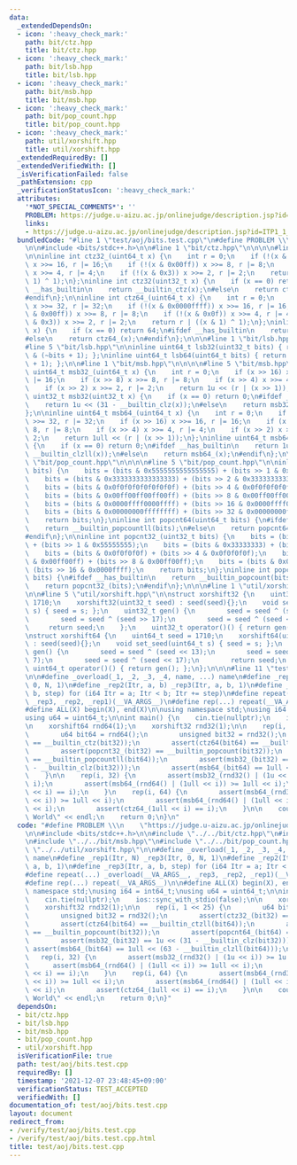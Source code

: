 ```yaml
---
data:
  _extendedDependsOn:
  - icon: ':heavy_check_mark:'
    path: bit/ctz.hpp
    title: bit/ctz.hpp
  - icon: ':heavy_check_mark:'
    path: bit/lsb.hpp
    title: bit/lsb.hpp
  - icon: ':heavy_check_mark:'
    path: bit/msb.hpp
    title: bit/msb.hpp
  - icon: ':heavy_check_mark:'
    path: bit/pop_count.hpp
    title: bit/pop_count.hpp
  - icon: ':heavy_check_mark:'
    path: util/xorshift.hpp
    title: util/xorshift.hpp
  _extendedRequiredBy: []
  _extendedVerifiedWith: []
  _isVerificationFailed: false
  _pathExtension: cpp
  _verificationStatusIcon: ':heavy_check_mark:'
  attributes:
    '*NOT_SPECIAL_COMMENTS*': ''
    PROBLEM: https://judge.u-aizu.ac.jp/onlinejudge/description.jsp?id=ITP1_1_A
    links:
    - https://judge.u-aizu.ac.jp/onlinejudge/description.jsp?id=ITP1_1_A
  bundledCode: "#line 1 \"test/aoj/bits.test.cpp\"\n#define PROBLEM \\\n    \"https://judge.u-aizu.ac.jp/onlinejudge/description.jsp?id=ITP1_1_A\"\
    \n\n#include <bits/stdc++.h>\n\n#line 1 \"bit/ctz.hpp\"\n\n\n\n#line 5 \"bit/ctz.hpp\"\
    \n\ninline int ctz32_(uint64_t x) {\n    int r = 0;\n    if (!(x & 0x0000ffff))\
    \ x >>= 16, r |= 16;\n    if (!(x & 0x00ff)) x >>= 8, r |= 8;\n    if (!(x & 0x0f))\
    \ x >>= 4, r |= 4;\n    if (!(x & 0x3)) x >>= 2, r |= 2;\n    return r | ((x &\
    \ 1) ^ 1);\n};\ninline int ctz32(uint32_t x) {\n    if (x == 0) return 32;\n#ifdef\
    \ __has_builtin\n    return __builtin_ctz(x);\n#else\n    return ctz32_(x);\n\
    #endif\n};\n\ninline int ctz64_(uint64_t x) {\n    int r = 0;\n    if (!(x & 0x00000000ffffffff))\
    \ x >>= 32, r |= 32;\n    if (!(x & 0x0000ffff)) x >>= 16, r |= 16;\n    if (!(x\
    \ & 0x00ff)) x >>= 8, r |= 8;\n    if (!(x & 0x0f)) x >>= 4, r |= 4;\n    if (!(x\
    \ & 0x3)) x >>= 2, r |= 2;\n    return r | ((x & 1) ^ 1);\n};\ninline int ctz64(uint64_t\
    \ x) {\n    if (x == 0) return 64;\n#ifdef __has_builtin\n    return __builtin_ctzll(x);\n\
    #else\n    return ctz64_(x);\n#endif\n};\n\n\n#line 1 \"bit/lsb.hpp\"\n\n\n\n\
    #line 5 \"bit/lsb.hpp\"\n\ninline uint64_t lsb32(uint32_t bits) { return bits\
    \ & (~bits + 1); };\ninline uint64_t lsb64(uint64_t bits) { return bits & (~bits\
    \ + 1); };\n\n#line 1 \"bit/msb.hpp\"\n\n\n\n#line 5 \"bit/msb.hpp\"\n\ninline\
    \ uint64_t msb32_(uint64_t x) {\n    int r = 0;\n    if (x >> 16) x >>= 16, r\
    \ |= 16;\n    if (x >> 8) x >>= 8, r |= 8;\n    if (x >> 4) x >>= 4, r |= 4;\n\
    \    if (x >> 2) x >>= 2, r |= 2;\n    return 1u << (r | (x >> 1));\n};\ninline\
    \ uint32_t msb32(uint32_t x) {\n    if (x == 0) return 0;\n#ifdef __has_builtin\n\
    \    return 1u << (31 - __builtin_clz(x));\n#else\n    return msb32_(x);\n#endif\n\
    };\n\ninline uint64_t msb64_(uint64_t x) {\n    int r = 0;\n    if (x >> 32) x\
    \ >>= 32, r |= 32;\n    if (x >> 16) x >>= 16, r |= 16;\n    if (x >> 8) x >>=\
    \ 8, r |= 8;\n    if (x >> 4) x >>= 4, r |= 4;\n    if (x >> 2) x >>= 2, r |=\
    \ 2;\n    return 1ull << (r | (x >> 1));\n};\ninline uint64_t msb64(uint64_t x)\
    \ {\n    if (x == 0) return 0;\n#ifdef __has_builtin\n    return 1ull << (63 -\
    \ __builtin_clzll(x));\n#else\n    return msb64_(x);\n#endif\n};\n\n\n#line 1\
    \ \"bit/pop_count.hpp\"\n\n\n\n#line 5 \"bit/pop_count.hpp\"\n\ninline int popcnt64_(uint64_t\
    \ bits) {\n    bits = (bits & 0x5555555555555555) + (bits >> 1 & 0x5555555555555555);\n\
    \    bits = (bits & 0x3333333333333333) + (bits >> 2 & 0x3333333333333333);\n\
    \    bits = (bits & 0x0f0f0f0f0f0f0f0f) + (bits >> 4 & 0x0f0f0f0f0f0f0f0f);\n\
    \    bits = (bits & 0x00ff00ff00ff00ff) + (bits >> 8 & 0x00ff00ff00ff00ff);\n\
    \    bits = (bits & 0x0000ffff0000ffff) + (bits >> 16 & 0x0000ffff0000ffff);\n\
    \    bits = (bits & 0x00000000ffffffff) + (bits >> 32 & 0x00000000ffffffff);\n\
    \    return bits;\n};\ninline int popcnt64(uint64_t bits) {\n#ifdef __has_builtin\n\
    \    return __builtin_popcountll(bits);\n#else\n    return popcnt64_(bits);\n\
    #endif\n};\n\ninline int popcnt32_(uint32_t bits) {\n    bits = (bits & 0x55555555)\
    \ + (bits >> 1 & 0x55555555);\n    bits = (bits & 0x33333333) + (bits >> 2 & 0x33333333);\n\
    \    bits = (bits & 0x0f0f0f0f) + (bits >> 4 & 0x0f0f0f0f);\n    bits = (bits\
    \ & 0x00ff00ff) + (bits >> 8 & 0x00ff00ff);\n    bits = (bits & 0x0000ffff) +\
    \ (bits >> 16 & 0x0000ffff);\n    return bits;\n};\ninline int popcnt32(uint32_t\
    \ bits) {\n#ifdef __has_builtin\n    return __builtin_popcount(bits);\n#else\n\
    \    return popcnt32_(bits);\n#endif\n};\n\n\n#line 1 \"util/xorshift.hpp\"\n\n\
    \n\n#line 5 \"util/xorshift.hpp\"\n\nstruct xorshift32 {\n    uint32_t seed =\
    \ 1710;\n    xorshift32(uint32_t seed) : seed(seed){};\n    void set_seed(uint32_t\
    \ s) { seed = s; };\n    uint32_t gen() {\n        seed = seed ^ (seed << 13);\n\
    \        seed = seed ^ (seed >> 17);\n        seed = seed ^ (seed << 5);\n   \
    \     return seed;\n    };\n    uint32_t operator()() { return gen(); };\n};\n\
    \nstruct xorshift64 {\n    uint64_t seed = 1710;\n    xorshift64(uint64_t seed)\
    \ : seed(seed){};\n    void set_seed(uint64_t s) { seed = s; };\n    uint64_t\
    \ gen() {\n        seed = seed ^ (seed << 13);\n        seed = seed ^ (seed >>\
    \ 7);\n        seed = seed ^ (seed << 17);\n        return seed;\n    };\n   \
    \ uint64_t operator()() { return gen(); };\n};\n\n\n#line 11 \"test/aoj/bits.test.cpp\"\
    \n\n#define _overload(_1, _2, _3, _4, name, ...) name\n#define _rep1(Itr, N) _rep3(Itr,\
    \ 0, N, 1)\n#define _rep2(Itr, a, b) _rep3(Itr, a, b, 1)\n#define _rep3(Itr, a,\
    \ b, step) for (i64 Itr = a; Itr < b; Itr += step)\n#define repeat(...) _overload(__VA_ARGS__,\
    \ _rep3, _rep2, _rep1)(__VA_ARGS__)\n#define rep(...) repeat(__VA_ARGS__)\n\n\
    #define ALL(X) begin(X), end(X)\n\nusing namespace std;\nusing i64 = int64_t;\n\
    using u64 = uint64_t;\n\nint main() {\n    cin.tie(nullptr);\n    ios::sync_with_stdio(false);\n\
    \n    xorshift64 rnd64(1);\n    xorshift32 rnd32(1);\n\n    rep(i, 1 << 25) {\n\
    \        u64 bit64 = rnd64();\n        unsigned bit32 = rnd32();\n        assert(ctz32_(bit32)\
    \ == __builtin_ctz(bit32));\n        assert(ctz64(bit64) == __builtin_ctzll(bit64));\n\
    \        assert(popcnt32_(bit32) == __builtin_popcount(bit32));\n        assert(popcnt64_(bit64)\
    \ == __builtin_popcountll(bit64));\n        assert(msb32_(bit32) == 1u << (31\
    \ - __builtin_clz(bit32)));\n        assert(msb64_(bit64) == 1ull << (63 - __builtin_clzll(bit64)));\n\
    \    }\n\n    rep(i, 32) {\n        assert(msb32_(rnd32() | (1u << i)) >= 1u <<\
    \ i);\n        assert(msb64_(rnd64() | (1ull << i)) >= 1ull << i);\n        assert(ctz32_(1u\
    \ << i) == i);\n    }\n    rep(i, 64) {\n        assert(msb64_(rnd32() | (1ull\
    \ << i)) >= 1ull << i);\n        assert(msb64_(rnd64() | (1ull << i)) >= 1ull\
    \ << i);\n        assert(ctz64_(1ull << i) == i);\n    }\n\n    cout << \"Hello\
    \ World\" << endl;\n    return 0;\n}\n"
  code: "#define PROBLEM \\\n    \"https://judge.u-aizu.ac.jp/onlinejudge/description.jsp?id=ITP1_1_A\"\
    \n\n#include <bits/stdc++.h>\n\n#include \"../../bit/ctz.hpp\"\n#include \"../../bit/lsb.hpp\"\
    \n#include \"../../bit/msb.hpp\"\n#include \"../../bit/pop_count.hpp\"\n#include\
    \ \"../../util/xorshift.hpp\"\n\n#define _overload(_1, _2, _3, _4, name, ...)\
    \ name\n#define _rep1(Itr, N) _rep3(Itr, 0, N, 1)\n#define _rep2(Itr, a, b) _rep3(Itr,\
    \ a, b, 1)\n#define _rep3(Itr, a, b, step) for (i64 Itr = a; Itr < b; Itr += step)\n\
    #define repeat(...) _overload(__VA_ARGS__, _rep3, _rep2, _rep1)(__VA_ARGS__)\n\
    #define rep(...) repeat(__VA_ARGS__)\n\n#define ALL(X) begin(X), end(X)\n\nusing\
    \ namespace std;\nusing i64 = int64_t;\nusing u64 = uint64_t;\n\nint main() {\n\
    \    cin.tie(nullptr);\n    ios::sync_with_stdio(false);\n\n    xorshift64 rnd64(1);\n\
    \    xorshift32 rnd32(1);\n\n    rep(i, 1 << 25) {\n        u64 bit64 = rnd64();\n\
    \        unsigned bit32 = rnd32();\n        assert(ctz32_(bit32) == __builtin_ctz(bit32));\n\
    \        assert(ctz64(bit64) == __builtin_ctzll(bit64));\n        assert(popcnt32_(bit32)\
    \ == __builtin_popcount(bit32));\n        assert(popcnt64_(bit64) == __builtin_popcountll(bit64));\n\
    \        assert(msb32_(bit32) == 1u << (31 - __builtin_clz(bit32)));\n       \
    \ assert(msb64_(bit64) == 1ull << (63 - __builtin_clzll(bit64)));\n    }\n\n \
    \   rep(i, 32) {\n        assert(msb32_(rnd32() | (1u << i)) >= 1u << i);\n  \
    \      assert(msb64_(rnd64() | (1ull << i)) >= 1ull << i);\n        assert(ctz32_(1u\
    \ << i) == i);\n    }\n    rep(i, 64) {\n        assert(msb64_(rnd32() | (1ull\
    \ << i)) >= 1ull << i);\n        assert(msb64_(rnd64() | (1ull << i)) >= 1ull\
    \ << i);\n        assert(ctz64_(1ull << i) == i);\n    }\n\n    cout << \"Hello\
    \ World\" << endl;\n    return 0;\n}"
  dependsOn:
  - bit/ctz.hpp
  - bit/lsb.hpp
  - bit/msb.hpp
  - bit/pop_count.hpp
  - util/xorshift.hpp
  isVerificationFile: true
  path: test/aoj/bits.test.cpp
  requiredBy: []
  timestamp: '2021-12-07 23:48:45+09:00'
  verificationStatus: TEST_ACCEPTED
  verifiedWith: []
documentation_of: test/aoj/bits.test.cpp
layout: document
redirect_from:
- /verify/test/aoj/bits.test.cpp
- /verify/test/aoj/bits.test.cpp.html
title: test/aoj/bits.test.cpp
---
```

